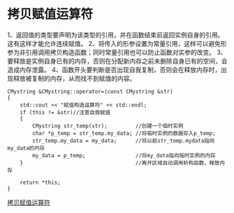 # 拷贝赋值运算符
1、返回值的类型要声明为该类型的引用，并在函数结束前返回实例自身的引用。这有这样才能允许连续赋值。
2、将传入的形参设置为常量引用，这样可以避免形参为非引用调用拷贝构造函数；同时常量引用也可以防止函数对实参的改变。
3、要释放是实例自身已有的内存，否则在分配新内存之前未删除自身已有的空间，会造成内存泄露。
4、函数开头要判断是否出现自我复制，否则会在释放内存时，出现释放被复制的内存，从而找不到赋值的内容。
```
CMystring &CMystring::operator=(const CMystring &str)
{
    std::cout << "赋值构造运算符" << std::endl;
    if (this != &str)//注意自我赋值
    {
        CMystring str_temp(str);         //创建一个临时实例
        char *p_temp = str_temp.my_data; //将临时实例的数据存入p_temp;
        str_temp.my_data = my_data;      //将以前str_temp.mydata指向my_data的内存
        my_data = p_temp;                //将my_data指向临时实例的内存
    }                                    //离开区域自动调用析构函数，释放内存

    return *this;
}
```
[拷贝赋值运算符](./cmystring.h)

